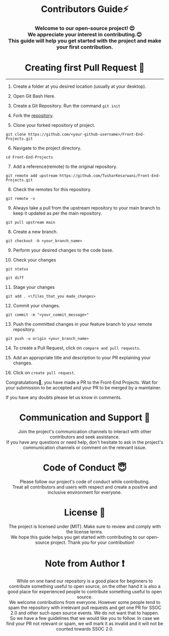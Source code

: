 <h1 align="center">Contributors Guide⚡ </h1>
<h3 align="center">Welcome to our open-source project! 😍<br> We appreciate your interest in contributing.😊 <br>This guide will help you get started with the project and make your first contribution.</h3>



<h1 align="center">Creating first Pull Request 🌟</h1>

---
1. Create a folder at you desired location (usually at your desktop).

2. Open Git Bash Here.

3. Create a Git Repository.
   Run the command ```git init```

4. Fork the [repository]([https://github.com/TusharKesarwani/Front-End-Projects.git](https://github.com/DSC-ADGITM/Projects.git)).

5. Clone your forked repository of project.
```
git clone https://github.com/<your-github-username>/Front-End-Projects.git
```
  
6. Navigate to the project directory.
```
cd Front-End-Projects
```

7. Add a reference(remote) to the original repository.
```
git remote add upstream https://github.com/TusharKesarwani/Front-End-Projects.git
```

8. Check the remotes for this repository.
```
git remote -v
```

9. Always take a pull from the upstream repository to your main branch to keep it updated as per the main repository.
```
git pull upstream main
```

8. Create a new branch.
```
git checkout -b <your_branch_name>
```

9. Perform your desired changes to the code base.

10. Check your changes
```
git status
```
```
git diff
```

11. Stage your changes
```
git add . <\files_that_you made_changes>
```

12. Commit your changes.
```
git commit -m "<your_commit_message>"
```

13. Push the committed changes in your feature branch to your remote repository.
```
git push -u origin <your_branch_name>
```

14. To create a Pull Request, click on ```compare and pull requests```.

15. Add an appropriate title and description to your PR explaining your changes.

18. Click on ```create pull request```.

Congratulations🎉, you have made a PR to the Front-End Projects. Wait for your submission to be accepted and your PR to be merged by a maintainer.

If you have any doubts please let us know in comments.

<h1 align="center">Communication and Support 💬</h1>
<p align="center">Join the project's communication channels to interact with other contributors and seek assistance.</br>If you have any questions or need help, don't hesitate to ask in the project's communication channels or comment on the relevant issue.</p>

<h1 align="center">Code of Conduct 😇</h1>
<p align="center">Please follow our project's code of conduct while contributing.</br>Treat all contributors and users with respect and create a positive and inclusive environment for everyone.</p>

<h1 align="center">License 📄</h1>
<p align="center">The project is licensed under [MIT]. Make sure to review and comply with the license terms.</br>We hope this guide helps you get started with contributing to our open-source project. Thank you for your contribution!</p>

<h1 align="center">Note from Author ❗</h1>
<p align="center">While on one hand our repository is a good place for beginners to contribute something useful to open source, on the other hand it is also a good place for experienced people to contribute something useful to open source.</br>We welcome contributions from everyone. However some people tend to spam the repository with irrelevant pull requests and get one PR for SSOC 2.0 and other such open source events. We do not want that to happen.</br>So we have a few guidelines that we would like you to follow. In case we find your PR not relevant or spam, we will mark it as invalid and it will not be counted towards SSOC 2.0.</p>
